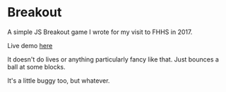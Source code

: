 # Breakout
A simple JS Breakout game I wrote for my visit to FHHS in 2017.

Live demo [here](https://russellwpatterson.github.io/breakout/)

It doesn't do lives or anything particularly fancy like that. Just bounces a ball at some blocks.

It's a little buggy too, but whatever.
